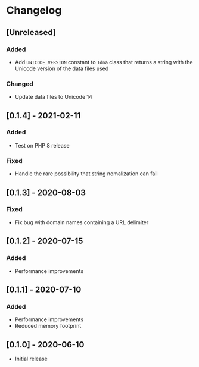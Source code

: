 # Changelog

## [Unreleased]

### Added

* Add `UNICODE_VERSION` constant to `Idna` class that returns a string with the Unicode version of the data files used

### Changed

* Update data files to Unicode 14

## [0.1.4] - 2021-02-11

### Added

* Test on PHP 8 release

### Fixed

* Handle the rare possibility that string nomalization can fail

## [0.1.3] - 2020-08-03

### Fixed

* Fix bug with domain names containing a URL delimiter

## [0.1.2] - 2020-07-15

### Added

* Performance improvements

## [0.1.1] - 2020-07-10

### Added

* Performance improvements
* Reduced memory footprint

## [0.1.0] - 2020-06-10

* Initial release
